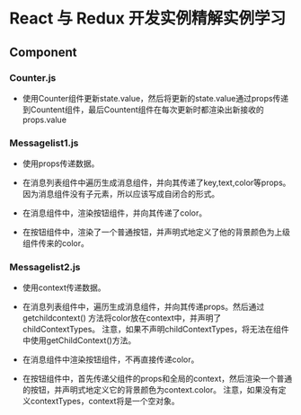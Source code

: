 # React 与 Redux 开发实例精解实例学习

## Component

### Counter.js

- 使用Counter组件更新state.value，然后将更新的state.value通过props传递到Countent组件，最后Countent组件在每次更新时都渲染出新接收的props.value

### Messagelist1.js

- 使用props传递数据。

- 在消息列表组件中遍历生成消息组件，并向其传递了key,text,color等props。
因为消息组件没有子元素，所以应该写成自闭合的形式。

- 在消息组件中，渲染按钮组件，并向其传递了color。

- 在按钮组件中，渲染了一个普通按钮，并声明式地定义了他的背景颜色为上级组件传来的color。

### Messagelist2.js

- 使用context传递数据。

- 在消息列表组件中，遍历生成消息组件，并向其传递props。然后通过getchildcontext() 方法将color放在context中，并声明了childContextTypes。
注意，如果不声明childContextTypes，将无法在组件中使用getChildContext()方法。

- 在消息组件中渲染按钮组件，不再直接传递color。

- 在按钮组件中，首先传递父组件的props和全局的context，然后渲染一个普通的按钮，并声明式地定义它的背景颜色为context.color。
注意，如果没有定义contextTypes，context将是一个空对象。

